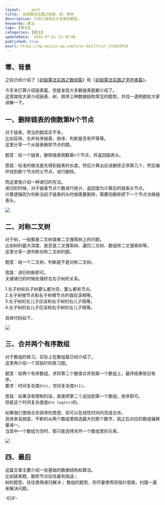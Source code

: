 ```yaml
---   
layout:     post  
title:  初级算法实践之链表、树、排序  
description: 介绍三类常见又简单的题型。  
keywords: 算法  
tags: [算法]    
categories: [算法]  
updateData:  2019-07-01 21:30:00  
published: true  
wxurl: https://mp.weixin.qq.com/s/vc-QsIJ7rcst_Ch1EG5R2A  
---  
```



## 零、背景  


之前已经介绍了《[初级算法实践之数组篇](https://mp.weixin.qq.com/s/vc-QsIJ7rcst_Ch1EG5R2A)》和《[初级算法实践之字符串篇](https://mp.weixin.qq.com/s/BSXZoPJtYuiXk28o5zsGuQ)》。  


今天本打算介绍链表篇，但是发现大多数链表题都介绍了。  
这里就给大家介绍链表、树、排序三种数据结构常见的题型，并找一道例题给大家讲解一下。  



## 一、删除链表的倒数第N个节点  


对于链表，常见的题其实不多。  
比如反转、合并有序链表、排序、判断是否有环等等。  
这里分享一个从链表删除节点的题。  


题意：给一个链表，删除链表倒数第`n`个节点，并返回链表头。  


思路：标准的做法是先得到链表的长度，然后计算出应该删除正序第几个，然后循环找到那个节点的父节点，进行删除。  


而这里我介绍一种递归的写法。  
递归的时候，对子链表节点个数进行统计，返回值为计算后的链表头节点。  
计算逻辑则为判断当前子链表的头时候需要删除，需要则删除把下一个节点当做链表头。  


![](https://res2019.tiankonguse.com/images/2019/07/02/001.png)


## 二、对称二叉树  


对于树，一般都是二叉树或者二叉搜索树上的问题。  
比如树的最大深度、是否是二叉搜索树、遍历二叉树、数组转二叉搜索树等。  
这里分享一道判断对称二叉树的题。  


题意：给一个二叉树，判断是不是对称二叉树。  


思路：递归判断即可。  
关键递归的时候处理好左右子树的关系。  


1.左子树和右子树要么都为空，要么都有节点。  
2.左子树根节点和右子树根节点的值应该相等。  
3.左子树的左儿子应该和右子树的右儿子相等。  
4.左子树的右儿子应该和右子树的左儿子相等。  


具体代码如下。  


![](https://res2019.tiankonguse.com/images/2019/07/02/002.png)


## 三、合并两个有序数组  


对于数组的练习，实际上在数组篇已经介绍了。  
这里再介绍一个双指针的练习题。  


题意：给两个有序数组，求将第二个数值合并到第一个数组上，最终结果依旧有序。  
要求：时间复杂度`O(n)`，空间复杂度`O(1)`。  


思路：如果没有限制的话，直接把第二个追加到第一个数组，排序即可。  
但是这个时间复杂度是`O(n log(n))`的。  


如果我们使用合并排序的思想，则可以在线性时间内完成合并。  
具体来说就是，不断的从两个数组里挑选最大的那个数字，挑之后对应的数组偏移量减一。  
当其中一个数组为空时，那只能选择另外一个数组里的元素。  


![](https://res2019.tiankonguse.com/images/2019/07/02/003.png)


## 四、最后  


这篇文章主要介绍一些基础的数据结构和算法。  
比如链表题，删除节点往往最有挑战；  
树的题型，往往使用递归解决；
数组的题型，则尽量使用双指针思路，扫描一遍来解决问题。  



-EOF-  

